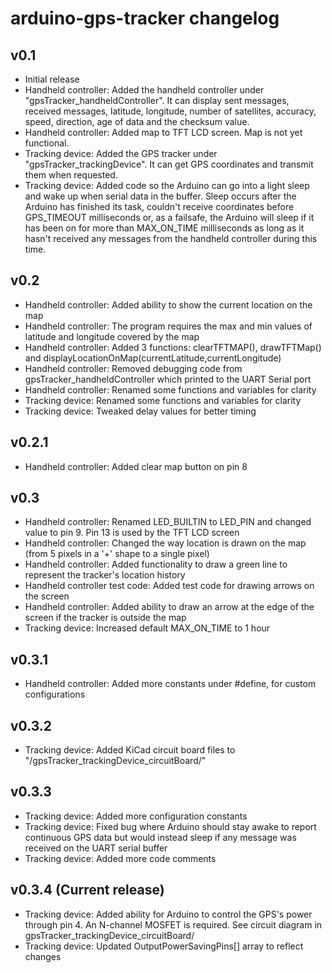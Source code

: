 # arduino-gps-tracker changelog
## v0.1
* Initial release
* Handheld controller: Added the handheld controller under "gpsTracker_handheldController". It can display sent messages, received messages, latitude, longitude, number of satellites, accuracy, speed, direction, age of data and the checksum value.
* Handheld controller: Added map to TFT LCD screen. Map is not yet functional.
* Tracking device: Added the GPS tracker under "gpsTracker_trackingDevice". It can get GPS coordinates and transmit them when requested.
* Tracking device: Added code so the Arduino can go into a light sleep and wake up when serial data in the buffer. Sleep occurs after the Arduino has finished its task, couldn't receive coordinates before GPS_TIMEOUT milliseconds or, as a failsafe, the Arduino will sleep if it has been on for more than MAX_ON_TIME milliseconds as long as it hasn't received any messages from the handheld controller during this time.

## v0.2
* Handheld controller: Added ability to show the current location on the map
* Handheld controller: The program requires the max and min values of latitude and longitude covered by the map
* Handheld controller: Added 3 functions: clearTFTMAP(), drawTFTMap() and displayLocationOnMap(currentLatitude,currentLongitude)
* Handheld controller: Removed debugging code from gpsTracker_handheldController which printed to the UART Serial port
* Handheld controller: Renamed some functions and variables for clarity
* Tracking device: Renamed some functions and variables for clarity
* Tracking device: Tweaked delay values for better timing

## v0.2.1
* Handheld controller: Added clear map button on pin 8

## v0.3
* Handheld controller: Renamed LED_BUILTIN to LED_PIN and changed value to pin 9. Pin 13 is used by the TFT LCD screen
* Handheld controller: Changed the way location is drawn on the map (from 5 pixels in a '+' shape to a single pixel)
* Handheld controller: Added functionality to draw a green line to represent the tracker's location history
* Handheld controller test code: Added test code for drawing arrows on the screen
* Handheld controller: Added ability to draw an arrow at the edge of the screen if the tracker is outside the map
* Tracking device: Increased default MAX_ON_TIME to 1 hour

## v0.3.1
* Handheld controller: Added more constants under #define, for custom configurations

## v0.3.2
* Tracking device: Added KiCad circuit board files to "/gpsTracker_trackingDevice_circuitBoard/"

## v0.3.3
* Tracking device: Added more configuration constants
* Tracking device: Fixed bug where Arduino should stay awake to report continuous GPS data but would instead sleep if any message was received on the UART serial buffer
* Tracking device: Added more code comments

## v0.3.4 (Current release)
* Tracking device: Added ability for Arduino to control the GPS's power through pin 4. An N-channel MOSFET is required. See circuit diagram in gpsTracker_trackingDevice_circuitBoard/
* Tracking device: Updated OutputPowerSavingPins[] array to reflect changes
